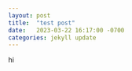 ```yaml
---
layout: post
title:  "test post"
date:   2023-03-22 16:17:00 -0700
categories: jekyll update
---
```

hi
